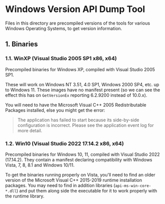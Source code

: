 # Windows Version API Dump Tool <!-- omit in toc -->

Files in this directory are precompiled versions of the tools for various
Windows Operating Systems, to get version information.

## 1. Binaries

### 1.1. WinXP (Visual Studio 2005 SP1 x86, x64)

Precompiled binaries for Windows XP, compiled with Visual Studio 2005 SP1.

These will work on Windows NT 3.51, 4.0 SP1, Windows 2000 SP4, etc. up to
Windows 11. These images have no manifest present (so we can see the effect this
has on `GetVersionEx` reporting 6.2.9200 instead of 10.0.x).

You will need to have the Microsoft Visual C++ 2005 Redistributable Packages
installed, else you might get the error:

> The application has failed to start because its side-by-side configuration is
> incorrect. Please see the application event log for more detail.

### 1.2. Win10 (Visual Studio 2022 17.14.2 x86, x64)

Precompiled binaries for Windows 10, 11, compiled with Visual Studio 2022
(17.14.2). They contain a manifest declaring compatibility with Windows Vista,
7, 8, 8.1 and Windows 10/11.

To get the binaries running properly on Vista, you'll need to find an older
version of the Microsoft Visual C++ 2015-2019 runtime installation packages. You
may need to find in addition libraries (`api-ms-win-core-*.dll`) and put them
along side the executable for it to work properly with the runtime library.
